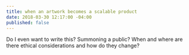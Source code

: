 ```yaml
---
title: when an artwork becomes a scalable product
date: 2018-03-30 12:17:00 -04:00
published: false
---
```


Do I even want to write this? Summoning a public? When and where are there ethical considerations and how do they change?